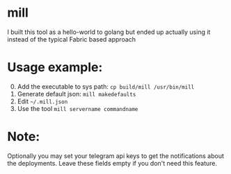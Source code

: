 # mill
I built this tool as a hello-world to golang but ended up actually using it instead of the typical Fabric based approach


# Usage example:
0) Add the executable to sys path: `cp build/mill /usr/bin/mill`
1) Generate default json: `mill makedefaults`
2) Edit `~/.mill.json`
3) Use the tool `mill servername commandname`

# Note:
Optionally you may set your telegram api keys to get the notifications about the deployments. Leave these fields empty if you don't need this feature.
